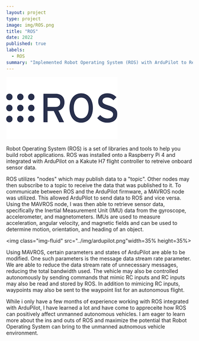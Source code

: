 ```yaml
---
layout: project
type: project
image: img/ROS.png
title: "ROS"
date: 2022
published: true
labels:
  - ROS
summary: "Implemented Robot Operating System (ROS) with ArduPilot to Retrieve Sensor Data"
---
```

<img class="img-fluid" src="../img/ROS.png">

Robot Operating System (ROS) is a set of libraries and tools to help you build robot applications. ROS was installed onto a Raspberry Pi 4 and integrated with ArduPilot on a Kakute H7 flight controller to retreive onboard sensor data. 

ROS utilizes "nodes" which may publish data to a "topic". Other nodes may then subscribe to a topic to receive the data that was published to it. To communicate between ROS and the ArduPilot firmware, a MAVROS node was utilized. This allowed ArduPilot to send data to ROS and vice versa. Using the MAVROS node, I was then able to retrieve sensor data, specifically the Inertial Measurement Unit (IMU) data from the gyroscope, accelerometer, and magnetometers. IMUs are used to measure acceleration, angular velocity, and magnetic fields and can be used to determine motion, orientation, and heading of an object.  

<img class="img-fluid" src="../img/ardupilot.png"width=35% height=35%>

Using MAVROS, certain parameters and states of ArduPilot are able to be modified. One such parameters is the message data stream rate parameter. We are able to reduce the data stream rate of unnecessary messages, reducing the total bandwidth used. The vehicle may also be controlled autonomously by sending commands that mimic RC inputs and RC inputs may also be read and stored by ROS. In addition to mimicing RC inputs, waypoints may also be sent to the waypoint list for an autonomous flight. 

While i only have a few months of experience working with ROS integrated with ArduPilot, I have learned a lot and have come to appreceite how ROS can positively affect unmanned autonomous vehicles. I am eager to learn more about the ins and outs of ROS and maximize the potential that Robot Operating System can bring to the unmanned autnomous vehicle environment.
